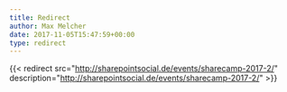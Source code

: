 ```yaml
---
title: Redirect
author: Max Melcher
date: 2017-11-05T15:47:59+00:00
type: redirect
---
```

{{< redirect src="http://sharepointsocial.de/events/sharecamp-2017-2/" description="http://sharepointsocial.de/events/sharecamp-2017-2/" >}}
